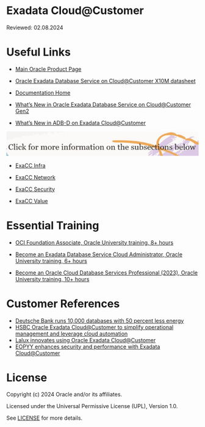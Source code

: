 # Exadata Cloud@Customer

Reviewed: 02.08.2024

# Useful Links

- [Main Oracle Product Page](https://www.oracle.com/uk/engineered-systems/exadata/cloud-at-customer/)

- [Oracle Exadata Database Service on Cloud@Customer X10M datasheet](https://www.oracle.com/a/ocom/docs/engineered-systems/exadata/exadb-cc-x10m-ds.pdf)

- [Documentation Home](https://docs.oracle.com/en/engineered-systems/exadata-cloud-at-customer/)

- [What’s New in Oracle Exadata Database Service on Cloud@Customer Gen2](https://docs.oracle.com/en-us/iaas/exadata/doc/ecc-whats-new-in-exadata-cloud-at-customer-gen2.html)

- [What’s New in ADB-D on Exadata Cloud@Customer](https://docs.oracle.com/en-us/iaas/exadata/doc/adb-okv-integration.html)

![Alt text](Specialistdivider1small.jpg?raw=true "Subsections")

- [ExaCC Infra](https://github.com/oracle-devrel/technology-engineering/tree/main/data-platform/exadata-cloud-at-customer/exacc-infra)

- [ExaCC Network](https://github.com/oracle-devrel/technology-engineering/tree/main/data-platform/exadata-cloud-at-customer/exacc-network)

- [ExaCC Security](https://github.com/oracle-devrel/technology-engineering/tree/main/data-platform/exadata-cloud-at-customer/exacc-security)

- [ExaCC Value](https://github.com/oracle-devrel/technology-engineering/tree/main/data-platform/exadata-cloud-at-customer/exacc-value)

# Essential Training

- [OCI Foundation Associate, Oracle University training, 8+ hours](https://mylearn.oracle.com/ou/learning-path/become-an-oci-foundations-associate-2023/122043)

- [Become an Exadata Database Service Cloud Administrator, Oracle University training, 6+ hours](https://mylearn.oracle.com/ou/learning-path/become-a-exadata-database-service-cloud-administrator/121071)

- [Become an Oracle Cloud Database Services Professional (2023), Oracle University training, 10+ hours](https://mylearn.oracle.com/ou/learning-path/become-an-oracle-cloud-database-services-professional-2023/122178)

# Customer References

- [Deutsche Bank runs 10,000 databases with 50 percent less energy](https://www.oracle.com/customers/deutsche-bank/)
- [HSBC Oracle Exadata Cloud@Customer to simplify operational management and leverage cloud automation](https://www.oracle.com/uk/news/announcement/ocw-hsbc-partners-with-oracle-2022-10-18/)
- [Lalux innovates using Oracle Exadata Cloud@Customer](https://www.oracle.com/customers/lalux/)
- [EOPYY enhances security and performance with Exadata Cloud@Customer](https://www.oracle.com/customers/eopyy/)

# License

Copyright (c) 2024 Oracle and/or its affiliates.

Licensed under the Universal Permissive License (UPL), Version 1.0.

See [LICENSE](https://github.com/oracle-devrel/technology-engineering/blob/main/LICENSE) for more details.
